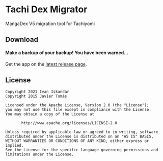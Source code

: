 # Tachi Dex Migrator

MangaDex V5 migration tool for Tachiyomi

Download
--------

#### Make a backup of your backup! You have been warned…

Get the app on the [latest release page](https://github.com/ivaniskandar/tachiyomi-mangadex-migrator/releases/latest).

License
-------

```
Copyright 2021 Ivan Iskandar
Copyright 2015 Javier Tomás

Licensed under the Apache License, Version 2.0 (the "License");
you may not use this file except in compliance with the License.
You may obtain a copy of the License at

       http://www.apache.org/licenses/LICENSE-2.0

Unless required by applicable law or agreed to in writing, software
distributed under the License is distributed on an "AS IS" BASIS,
WITHOUT WARRANTIES OR CONDITIONS OF ANY KIND, either express or implied.
See the License for the specific language governing permissions and
limitations under the License.
```
